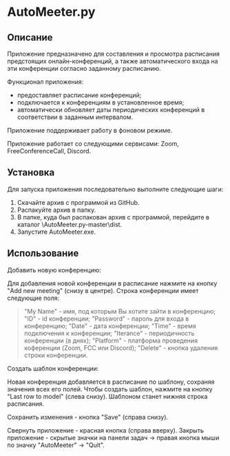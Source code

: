 # AutoMeeter.py

## Описание

Приложение предназначено для составления и просмотра расписания предстоящих онлайн-конференций, а также автоматического входа на эти конференции согласно заданному расписанию.

Функционал приложения:
- предоставляет расписание конференций;
- подключается к конференциям в установленное время;
- автоматически обновляет даты периодических конференций в соответствии в заданным интервалом.

Приложение поддерживает работу в фоновом режиме.

Приложение работает со следующими сервисами: Zoom, FreeConferenceCall, Discord.


## Установка

Для запуска приложения последовательно выполните следующие шаги:
1. Скачайте архив с программой из GitHub.
2. Распакуйте архив в папку.
3. В папке, куда был распакован архив с программой, перейдите в каталог \AutoMeeter.py-master\dist.
4. Запустите AutoMeeter.exe.


## Использование

Добавить новую конференцию:

Для добавления новой конференции в расписание нажмите на кнопку "Add new meeting" (снизу в центре).
Строка конференции имеет следующие поля:
  > "My Name" - имя, под которым Вы хотите зайти в конференцию;
  > "ID" - id конференции;
  > "Password" - пароль для входа в конференцию;
  > "Date" - дата конференции;
  > "Time" - время подключения к конференции;
  > "Iterance" - периодичность конференции (в днях);
  > "Platform" - платформа проведения коференции (Zoom, FCC или Discord);
  > "Delete" - кнопка удаления строки конференции.

Создать шаблон конференции:

Новая конференция добавляется в расписание по шаблону, сохраняя значения всех его полей. Чтобы создать шаблон, нажмите на кнопку "Last row to model" (слева снизу). Шаблоном станет нижняя строка расписания.

Сохранить изменения - кнопка "Save" (справа снизу).

Свернуть приложение - красная кнопка (справа вверху).
Закрыть приложение - скрытые значки на панели задач -> правая кнопка мыши по значку "AutoMeeter" -> "Quit".
